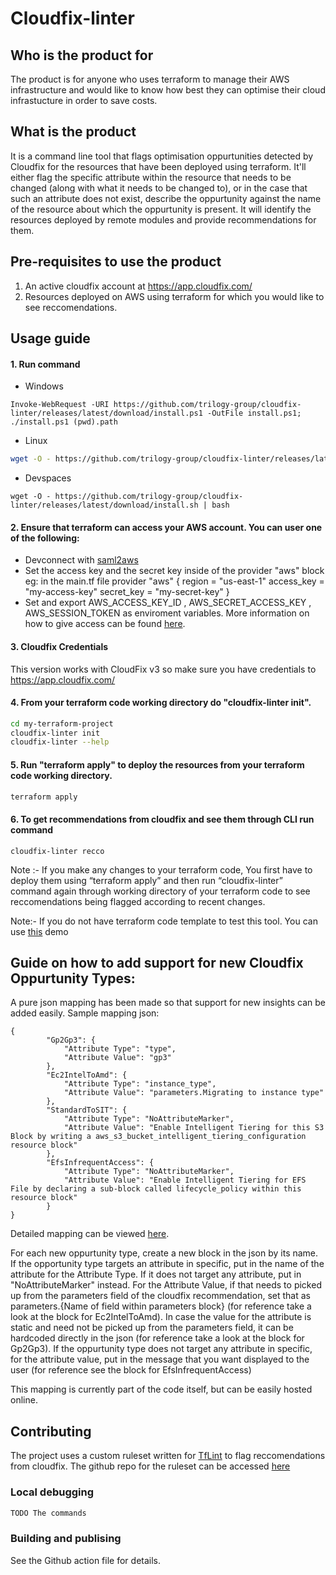 # Cloudfix-linter

## Who is the product for

The product is for anyone who uses terraform to manage their AWS infrastructure and would like to know how best they can optimise their cloud infrastucture in order to save costs.

## What is the product

It is a command line tool that flags optimisation oppurtunities detected by Cloudfix for the resources that have been deployed using terraform. It'll either flag the specific attribute within the resource that needs to be changed (along with what it needs to be changed to), or in the case that such an attribute does not exist, describe the oppurtunity against the name of the resource about which the oppurtunity is present. It will identify the resources deployed by remote modules and provide recommendations for them.

## Pre-requisites to use the product

1. An active cloudfix account at https://app.cloudfix.com/
2. Resources deployed on AWS using terraform for which you would like to see reccomendations.

## Usage guide
#### 1. Run command 
- Windows
```
Invoke-WebRequest -URI https://github.com/trilogy-group/cloudfix-linter/releases/latest/download/install.ps1 -OutFile install.ps1; ./install.ps1 (pwd).path
```
- Linux
```bash
wget -O - https://github.com/trilogy-group/cloudfix-linter/releases/latest/download/install.sh | bash
 ```
 - Devspaces
```
wget -O - https://github.com/trilogy-group/cloudfix-linter/releases/latest/download/install.sh | bash
```

#### 2. Ensure that terraform can access your AWS account. You can user one of the following:

- Devconnect with [saml2aws](https://github.com/Versent/saml2aws)
- Set the access key and the secret key inside of the provider "aws" block eg: in the main.tf file provider "aws" { region = "us-east-1" access_key = "my-access-key" secret_key = "my-secret-key" } 
- Set and export AWS_ACCESS_KEY_ID , AWS_SECRET_ACCESS_KEY , AWS_SESSION_TOKEN as enviroment variables. More information on how to give access can be found [here](https://registry.terraform.io/providers/hashicorp/aws/latest/docs).

#### 3. Cloudfix Credentials
This version works with CloudFix v3 so make sure you have credentials to https://app.cloudfix.com/

#### 4. From your terraform code working directory do "cloudfix-linter init".
```bash
cd my-terraform-project
cloudfix-linter init
cloudfix-linter --help
```

#### 5. Run "terraform apply" to deploy the resources from your terraform code working directory.
```bash
terraform apply
```

#### 6. To get recommendations from cloudfix and see them through CLI run command 
```
cloudfix-linter recco
```

Note :- If you make any changes to your terraform code, You first have to deploy them using “terraform apply” and then run “cloudfix-linter” command again through working directory of your terraform code to see reccomendations being flagged according to recent changes. 

Note:- If you do not have terraform code template to test this tool. You can use [this](https://github.com/trilogy-group/cloudfixLinter-demo) demo


## Guide on how to add support for new Cloudfix Oppurtunity Types:

A pure json mapping has been made so that support for new insights can be added easily.
Sample mapping json:

```
{
		"Gp2Gp3": {
			"Attribute Type": "type",
			"Attribute Value": "gp3"
		},
		"Ec2IntelToAmd": {
			"Attribute Type": "instance_type",
			"Attribute Value": "parameters.Migrating to instance type"
		},
		"StandardToSIT": {
			"Attribute Type": "NoAttributeMarker",
			"Attribute Value": "Enable Intelligent Tiering for this S3 Block by writing a aws_s3_bucket_intelligent_tiering_configuration resource block"
		},
		"EfsInfrequentAccess": {
			"Attribute Type": "NoAttributeMarker",
			"Attribute Value": "Enable Intelligent Tiering for EFS File by declaring a sub-block called lifecycle_policy within this resource block"
		}
}
```
Detailed mapping can be viewed [here](https://github.com/trilogy-group/cloudfix-linter/blob/6ed0a514dc3dd8c865f81e2dcddda456d3012fca/cloudfixIntegration/cloudfixManager.go#L221).

For each new oppurtunity type, create a new block in the json by its name. If the opportunity type targets an attribute in specific, put in the name of the attribute for the Attribute Type. If it does not target any attribute, put in "NoAttributeMarker" instead. For the Attribute Value, if that needs to picked up from the parameters field of the cloudfix recommendation, set that as parameters.{Name of field within parameters block} (for reference take a look at the block for Ec2IntelToAmd). In case the value for the attribute is static and need not be picked up from the parameters field, it can be hardcoded directly in the json (for reference take a look at the block for Gp2Gp3). If the oppurtunity type does not target any attribute in specific, for the attribute value, put in the message that you want displayed to the user (for reference see the block for EfsInfrequentAccess)

This mapping is currently part of the code itself, but can be easily hosted online. 


## Contributing

The project uses a custom ruleset written for [TfLint](https://github.com/terraform-linters/tflint/blob/master/docs/developer-guide/architecture.md) to flag reccomendations from cloudfix. The github repo for the ruleset can be accessed [here](https://github.com/trilogy-group/tflint-ruleset-template)

### Local debugging
```bash
TODO The commands
```

### Building and publising
 
 See the Github action file for details.